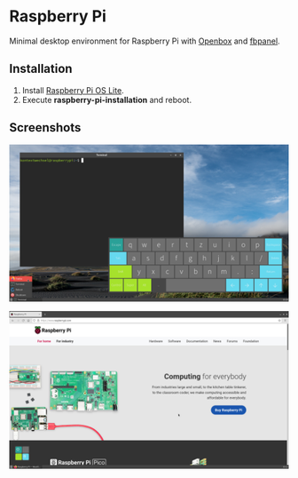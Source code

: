 # Raspberry Pi

Minimal desktop environment for Raspberry Pi with [Openbox](http://openbox.org/) and [fbpanel](http://aanatoly.github.io/fbpanel/).

## Installation

1. Install [Raspberry Pi OS Lite](https://www.raspberrypi.com/software/operating-systems/).
2. Execute **raspberry-pi-installation** and reboot.

## Screenshots

![](screenshots/1.png)

![](screenshots/2.png)
